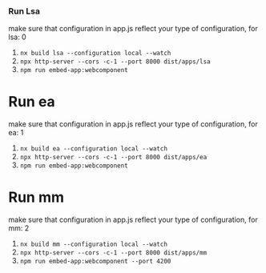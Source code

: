 
### Run Lsa
make sure that configuration in app.js reflect your type of configuration, for lsa: 0
1. `nx build lsa --configuration local --watch`
2. `npx http-server --cors -c-1 --port 8000 dist/apps/lsa`
3. `npm run embed-app:webcomponent`

# Run ea
make sure that configuration in app.js reflect your type of configuration, for ea: 1

1. `nx build ea --configuration local --watch`
2. `npx http-server --cors -c-1 --port 8000 dist/apps/ea`
3. `npm run embed-app:webcomponent`

# Run mm
make sure that configuration in app.js reflect your type of configuration, for mm: 2

1. `nx build mm --configuration local --watch`
2. `npx http-server --cors -c-1 --port 8000 dist/apps/mm`
3. `npm run embed-app:webcomponent --port 4200`
